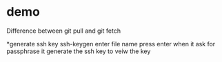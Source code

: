 # demo

Difference between git pull and git fetch

*generate ssh key
ssh-keygen
enter file name
press enter when it ask for passphrase
it generate the ssh key
to veiw the key
